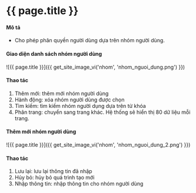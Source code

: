 # {{ page.title }}


#### Mô tả
- Cho phép phân quyền người dùng dựa trên nhóm người dùng.



#### Giao diện danh sách nhóm người dùng
![{{ page.title }}]({{ get_site_image_vi('nhom', 'nhom_nguoi_dung.png') }})
#### Thao tác
1.	Thêm mới: thêm mới nhóm người dùng
2.	Hành động: xóa nhóm người dùng được chọn
3.	Tìm kiếm: tìm kiếm nhóm người dụng dựa trên từ khóa
4.	Phân trang: chuyển sang trang khác. Hệ thống sẽ hiển thị 80 dữ liệu mỗi trang.







#### Thêm mới nhóm người dùng
![{{ page.title }}]({{ get_site_image_vi('nhom', 'nhom_nguoi_dung_2.png') }})
#### Thao tác
1.	Lưu lại: lưu lại thông tin đã nhập
2.	Hủy bỏ: hủy bỏ quá trình tạo mới
3.	Nhập thông tin: nhập thông tin cho nhóm người dùng








